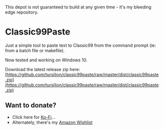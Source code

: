 This depot is not guaranteed to build at any given time - it's my bleeding edge repository.

Classic99Paste
==============

Just a simple tool to paste text to Classic99 from the command prompt (ie: from a batch file or makefile).

Now tested and working on Windows 10.

Download the latest release zip here: [https://github.com/tursilion/classic99paste/raw/master/dist/classic99paste.zip](https://github.com/tursilion/classic99paste/raw/master/dist/classic99paste.zip)

Want to donate?
---------------

- Click here for [Ko-Fi](https://ko-fi.com/tursilion)...
- Alternately, there's my [Amazon Wishlist](http://www.amazon.com/gp/registry/2AFCOAM5DD1L6/ref=cm_aya_wl/103-5991996-6483001)

